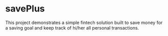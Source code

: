 # savePlus
This project demonstrates a simple fintech solution built to save money for a saving goal and keep track of hi/her all personal transactions.

